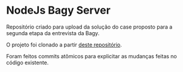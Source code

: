 # NodeJs Bagy Server

Repositório criado para upload da solução do case proposto para a segunda etapa da entrevista da Bagy.

O projeto foi clonado a partir <a href="https://github.com/caiofuccio/bagy-junior-dev">deste repositório</a>.

Foram feitos commits atômicos para explicitar as mudanças feitas no código existente.
